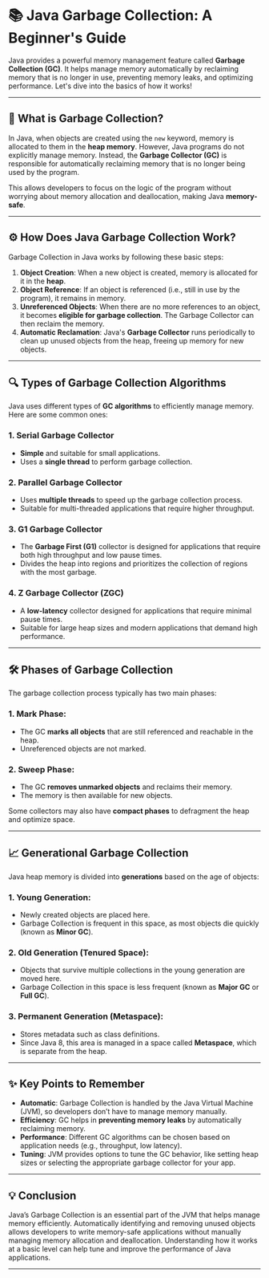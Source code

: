 # 📚 Java Garbage Collection: A Beginner's Guide

Java provides a powerful memory management feature called **Garbage Collection (GC)**. It helps manage memory automatically by reclaiming memory that is no longer in use, preventing memory leaks, and optimizing performance. Let's dive into the basics of how it works!

---

## 🧠 What is Garbage Collection?

In Java, when objects are created using the `new` keyword, memory is allocated to them in the **heap memory**. However, Java programs do not explicitly manage memory. Instead, the **Garbage Collector (GC)** is responsible for automatically reclaiming memory that is no longer being used by the program.

This allows developers to focus on the logic of the program without worrying about memory allocation and deallocation, making Java **memory-safe**.

---

## ⚙️ How Does Java Garbage Collection Work?

Garbage Collection in Java works by following these basic steps:

1. **Object Creation**: When a new object is created, memory is allocated for it in the **heap**.
2. **Object Reference**: If an object is referenced (i.e., still in use by the program), it remains in memory.
3. **Unreferenced Objects**: When there are no more references to an object, it becomes **eligible for garbage collection**. The Garbage Collector can then reclaim the memory.
4. **Automatic Reclamation**: Java's **Garbage Collector** runs periodically to clean up unused objects from the heap, freeing up memory for new objects.

---

## 🔍 Types of Garbage Collection Algorithms

Java uses different types of **GC algorithms** to efficiently manage memory. Here are some common ones:

### **1. Serial Garbage Collector**
   - **Simple** and suitable for small applications.
   - Uses a **single thread** to perform garbage collection.
   
### **2. Parallel Garbage Collector**
   - Uses **multiple threads** to speed up the garbage collection process.
   - Suitable for multi-threaded applications that require higher throughput.

### **3. G1 Garbage Collector**
   - The **Garbage First (G1)** collector is designed for applications that require both high throughput and low pause times.
   - Divides the heap into regions and prioritizes the collection of regions with the most garbage.

### **4. Z Garbage Collector (ZGC)**
   - A **low-latency** collector designed for applications that require minimal pause times.
   - Suitable for large heap sizes and modern applications that demand high performance.

---

## 🛠️ Phases of Garbage Collection

The garbage collection process typically has two main phases:

### **1. Mark Phase**:
   - The GC **marks all objects** that are still referenced and reachable in the heap.
   - Unreferenced objects are not marked.

### **2. Sweep Phase**:
   - The GC **removes unmarked objects** and reclaims their memory.
   - The memory is then available for new objects.

Some collectors may also have **compact phases** to defragment the heap and optimize space.

---

## 📈 Generational Garbage Collection

Java heap memory is divided into **generations** based on the age of objects:

### **1. Young Generation**:
   - Newly created objects are placed here.
   - Garbage Collection is frequent in this space, as most objects die quickly (known as **Minor GC**).

### **2. Old Generation (Tenured Space)**:
   - Objects that survive multiple collections in the young generation are moved here.
   - Garbage Collection in this space is less frequent (known as **Major GC** or **Full GC**).

### **3. Permanent Generation (Metaspace)**:
   - Stores metadata such as class definitions.
   - Since Java 8, this area is managed in a space called **Metaspace**, which is separate from the heap.

---

## ✨ Key Points to Remember

- **Automatic**: Garbage Collection is handled by the Java Virtual Machine (JVM), so developers don’t have to manage memory manually.
- **Efficiency**: GC helps in **preventing memory leaks** by automatically reclaiming memory.
- **Performance**: Different GC algorithms can be chosen based on application needs (e.g., throughput, low latency).
- **Tuning**: JVM provides options to tune the GC behavior, like setting heap sizes or selecting the appropriate garbage collector for your app.

---

## 💡 Conclusion

Java’s Garbage Collection is an essential part of the JVM that helps manage memory efficiently. Automatically identifying and removing unused objects allows developers to write memory-safe applications without manually managing memory allocation and deallocation. Understanding how it works at a basic level can help tune and improve the performance of Java applications.

---
